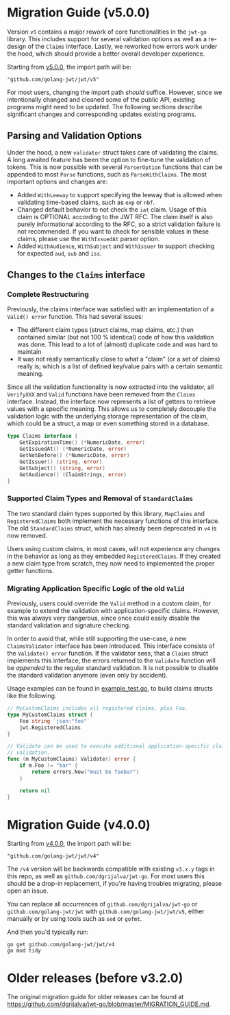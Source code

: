 # Migration Guide (v5.0.0)

Version `v5` contains a major rework of core functionalities in the `jwt-go` library. This includes support for several
validation options as well as a re-design of the `Claims` interface. Lastly, we reworked how errors work under the hood,
which should provide a better overall developer experience.

Starting from [v5.0.0](https://github.com/golang-jwt/jwt/releases/tag/v5.0.0), the import path will be:

    "github.com/golang-jwt/jwt/v5"

For most users, changing the import path *should* suffice. However, since we intentionally changed and cleaned some of
the public API, existing programs might need to be updated. The following sections describe significant changes
and corresponding updates existing programs.

## Parsing and Validation Options

Under the hood, a new `validator` struct takes care of validating the claims. A long awaited feature has been the option
to fine-tune the validation of tokens. This is now possible with several `ParserOption` functions that can be appended
to most `Parse` functions, such as `ParseWithClaims`. The most important options and changes are:
  * Added `WithLeeway` to support specifying the leeway that is allowed when validating time-based claims, such as `exp` or `nbf`.
  * Changed default behavior to not check the `iat` claim. Usage of this claim is OPTIONAL according to the JWT RFC. The claim itself is also purely informational according to the RFC, so a strict validation failure is not recommended. If you want to check for sensible values in these claims, please use the `WithIssuedAt` parser option.
  * Added `WithAudience`, `WithSubject` and `WithIssuer` to support checking for expected `aud`, `sub` and `iss`.

## Changes to the `Claims` interface

### Complete Restructuring

Previously, the claims interface was satisfied with an implementation of a `Valid() error` function. This had several issues:
  * The different claim types (struct claims, map claims, etc.) then contained similar (but not 100 % identical) code of how this validation was done. This lead to a lot of (almost) duplicate code and was hard to maintain
  * It was not really semantically close to what a "claim" (or a set of claims) really is; which is a list of defined key/value pairs with a certain semantic meaning.

Since all the validation functionality is now extracted into the validator, all `VerifyXXX` and `Valid` functions have been removed from the `Claims` interface. Instead, the interface now represents a list of getters to retrieve values with a specific meaning. This allows us to completely decouple the validation logic with the underlying storage representation of the claim, which could be a struct, a map or even something stored in a database.

```go
type Claims interface {
	GetExpirationTime() (*NumericDate, error)
	GetIssuedAt() (*NumericDate, error)
	GetNotBefore() (*NumericDate, error)
	GetIssuer() (string, error)
	GetSubject() (string, error)
	GetAudience() (ClaimStrings, error)
}
```

### Supported Claim Types and Removal of `StandardClaims`

The two standard claim types supported by this library, `MapClaims` and `RegisteredClaims` both implement the necessary functions of this interface. The old `StandardClaims` struct, which has already been deprecated in `v4` is now removed.

Users using custom claims, in most cases, will not experience any changes in the behavior as long as they embedded
`RegisteredClaims`. If they created a new claim type from scratch, they now need to implemented the proper getter
functions.

### Migrating Application Specific Logic of the old `Valid`

Previously, users could override the `Valid` method in a custom claim, for example to extend the validation with application-specific claims. However, this was always very dangerous, since once could easily disable the standard validation and signature checking.

In order to avoid that, while still supporting the use-case, a new `ClaimsValidator` interface has been introduced. This interface consists of the `Validate() error` function. If the validator sees, that a `Claims` struct implements this interface, the errors returned to the `Validate` function will be *appended* to the regular standard validation. It is not possible to disable the standard validation anymore (even only by accident).

Usage examples can be found in [example_test.go](./example_test.go), to build claims structs like the following.

```go
// MyCustomClaims includes all registered claims, plus Foo.
type MyCustomClaims struct {
	Foo string `json:"foo"`
	jwt.RegisteredClaims
}

// Validate can be used to execute additional application-specific claims
// validation.
func (m MyCustomClaims) Validate() error {
	if m.Foo != "bar" {
		return errors.New("must be foobar")
	}

	return nil
}
```

# Migration Guide (v4.0.0)

Starting from [v4.0.0](https://github.com/golang-jwt/jwt/releases/tag/v4.0.0), the import path will be:

    "github.com/golang-jwt/jwt/v4"

The `/v4` version will be backwards compatible with existing `v3.x.y` tags in this repo, as well as 
`github.com/dgrijalva/jwt-go`. For most users this should be a drop-in replacement, if you're having 
troubles migrating, please open an issue.

You can replace all occurrences of `github.com/dgrijalva/jwt-go` or `github.com/golang-jwt/jwt` with `github.com/golang-jwt/jwt/v5`, either manually or by using tools such as `sed` or `gofmt`.

And then you'd typically run:

```
go get github.com/golang-jwt/jwt/v4
go mod tidy
```

# Older releases (before v3.2.0)

The original migration guide for older releases can be found at https://github.com/dgrijalva/jwt-go/blob/master/MIGRATION_GUIDE.md.
